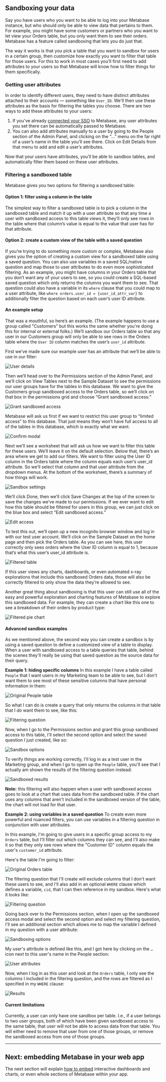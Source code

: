 ## Sandboxing your data

Say you have users who you want to be able to log into your Metabase instance, but who should only be able to view data that pertains to them. For example, you might have some customers or partners who you want to let view your Orders table, but you only want them to see their orders. Metabase has a feature called sandboxing that lets you do just that.

The way it works is that you pick a table that you want to sandbox for users in a certain group, then customize how exactly you want to filter that table for those users. For this to work in most cases you’ll first need to add attributes to your users so that Metabase will know how to filter things for them specifically.

### Getting user attributes
In order to identify different users, they need to have distinct attributes attached to their accounts — something like `User_ID`. We'll then use these attributes as the basis for filtering the tables you choose. There are two ways to add these attributes to your users:

1. If you've already [connected your SSO](setting-up-sso.md) to Metabase, any user attributes you set there can be automatically passed to Metabase.
2. You can also add attributes manually to a user by going to the People section of the Admin Panel, and clicking on the “…” menu on the far right of a user’s name in the table you’ll see there. Click on Edit Details from that menu to add and edit a user’s attributes.

Now that your users have attributes, you’ll be able to sandbox tables, and automatically filter them based on these user attributes.

### Filtering a sandboxed table
Metabase gives you two options for filtering a sandboxed table:

#### Option 1: filter using a column in the table
The simplest way to filter a sandboxed table is to pick a column in the sandboxed table and match it up with a user attribute so that any time a user with sandboxed access to this table views it, they’ll only see rows in the table where that column’s value is equal to the value that user has for that attribute.

#### Option 2: create a custom view of the table with a saved question
If you’re trying to do something more custom or complex, Metabase also gives you the option of creating a custom view for a sandboxed table using a saved question. You can also use variables in a saved SQL/native question and map those to user attributes to do even more sophisticated filtering. As an example, you might have columns in your Orders table that you don’t want any of your users to see, so you could create a SQL-based saved question which only returns the columns you want them to see. That question could also have a variable in its `where` clause that you could map to a user attribute, like `where orders.user_id = {user_id_attr_var}` to additionally filter the question based on each user’s user ID attribute.

#### An example setup
That was a mouthful, so here’s an example. (The example happens to use a group called "Customers" but this works the same whether you're doing this for internal or external folks.) We’ll sandbox our Orders table so that any user in our Customers group will only be able to see rows in the Orders table where the `User ID` column matches the user’s `user_id` attribute.

First we’ve made sure our example user has an attribute that we’ll be able to use in our filter:

![User details](images/sandboxing/edit-user-details.png)

Then we’ll head over to the Permissions section of the Admin Panel, and we’ll click on View Tables next to the Sample Dataset to see the permissions our user groups have for the tables in this database. We want to give the Customers group sandboxed access to the Orders table, so we’ll click on that box in the permissions grid and choose “Grant sandboxed access:”

![Grant sandboxed access](images/sandboxing/grant-sandboxed-access.png)

Metabase will ask us first if we want to restrict this user group to “limited access” to this database. That just means they won’t have full access to all of the tables in this database, which is exactly what we want.

![Confirm modal](images/sandboxing/change-access-confirm-modal.png)

Next we’ll see a worksheet that will ask us how we want to filter this table for these users. We’ll leave it on the default selection. Below that, there’s an area where we get to add our filters. We want to filter using the User ID column in the Orders table where the column equals each user’s user_id attribute. So we’ll select that column and that user attribute from the dropdown menus. At the bottom of the worksheet, there’s a summary of how things will work.

![Sandbox settings](images/sandboxing/select-user-attribute.png)

We’ll click Done, then we’ll click Save Changes at the top of the screen to save the changes we’ve made to our permissions. If we ever want to edit how this table should be filtered for users in this group, we can just click on the blue box and select “Edit sandboxed access.”

![Edit access](images/sandboxing/edit-sandboxed-access.png)

To test this out, we’ll open up a new incognito browser window and log in with our test user account. We’ll click on the Sample Dataset on the home page and then pick the Orders table. As you can see here, this user correctly only sees orders where the User ID column is equal to 1, because that’s what this user’s user_id attribute is.

![Filtered table](images/sandboxing/filtered-table.png)

If this user views any charts, dashboards, or even automated x-ray explorations that include this sandboxed Orders data, those will also be correctly filtered to only show the data they’re allowed to see.

Another great thing about sandboxing is that this user can still use all of the easy and powerful exploration and charting features of Metabase to explore this sandboxed data. For example, they can create a chart like this one to see a breakdown of their orders by product type:

![Filtered pie chart](images/sandboxing/filtered-pie-chart.png)


#### Advanced sandbox examples
As we mentioned above, the second way you can create a sandbox is by using a saved question to define a customized view of a table to display. When a user with sandboxed access to a table queries that table, behind the scenes they'll really be using that saved question as the source data for their query.

**Example 1: hiding specific columns**
In this example I have a table called `People` that I want users in my Marketing team to be able to see, but I don't want them to see most of these sensitive columns that have personal information in them:

![Original People table](images/sandboxing/advanced-example-1-people-table.png)

So what I can do is create a query that only returns the columns in that table that I *do* want them to see, like this:

![Filtering question](images/sandboxing/advanced-example-1-filtering-question.png)

Now, when I go to the Permissions section and grant this group sandboxed access to this table, I'll select the second option and select the saved question I just created, like so:

![Sandbox options](images/sandboxing/advanced-example-1-sandbox-modal.png)

To verify things are working correctly, I'll log in as a test user in the Marketing group, and when I go to open up the `People` table, you'll see that I actually am shown the results of the filtering question instead:

![Sandboxed results](images/sandboxing/advanced-example-1-results.png)

**Note:** this filtering will also happen when a user with sandboxed access goes to look at a chart that uses data from the sandboxed table. If the chart uses any columns that aren't included in the sandboxed version of the table, the chart will not load for that user.

**Example 2: using variables in a saved question**
To create even more powerful and nuanced filters, you can use variables in a filtering question in conjunction with user attributes.

In this example, I'm going to give users in a specific group access to my `Orders` table, but I'll filter out which columns they can see, and I'll also make it so that they only see rows where the "Customer ID" column equals the user's `customer_id` attribute.

Here's the table I'm going to filter:

![Original Orders table](images/sandboxing/advanced-example-2-orders-table.png)

The filtering question that I'll create will exclude columns that I don't want these users to see, and I'll also add in an optional `WHERE` clause which defines a variable, `cid`, that I can then reference in my sandbox. Here's what it looks like:

![Filtering question](images/sandboxing/advanced-example-2-filtering-question.png)

Going back over to the Permissions section, when I open up the sandboxed access modal and select the second option and select my filtering question, I'll see an additional section which allows me to map the variable I defined in my question with a user attribute:

![Sandboxing options](images/sandboxing/advanced-example-2-sandboxing-options.png)

My user's attribute is defined like this, and I got here by clicking on the `…` icon next to this user's name in the People section:

![User attributes](images/sandboxing/advanced-example-2-user-attributes.png)

Now, when I log in as this user and look at the `Orders` table, I only see the columns I included in the filtering question, and the rows are filtered as I specified in my `WHERE` clause:

![Results](images/sandboxing/advanced-example-2-results.png)

#### Current limitations
Currently, a user can only have one sandbox per table. I.e., if a user belongs to two user groups, both of which have been given sandboxed access to the same table, that user will not be able to access data from that table. You will either need to remove that user from one of those groups, or remove the sandboxed access from one of those groups.

---

## Next: embedding Metabase in your web app
The next section will explain [how to embed](full-app-embedding.md) interactive dashboards and charts, or even whole sections of Metabase within your app.
